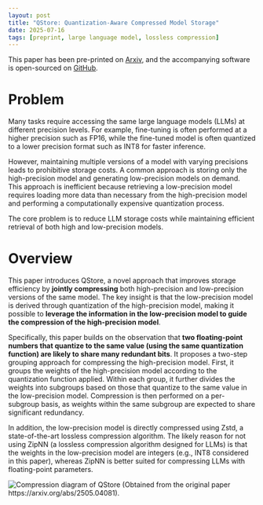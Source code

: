 ```yaml
---
layout: post
title: "QStore: Quantization-Aware Compressed Model Storage"
date: 2025-07-16
tags: [preprint, large language model, lossless compression]
---
```


This paper has been pre-printed on [Arxiv](https://arxiv.org/abs/2505.04081), and the accompanying software is open-sourced on [GitHub](https://github.com/illinoisdata/qstore).

# Problem

Many tasks require accessing the same large language models (LLMs) at different precision levels. For example, fine-tuning is often performed at a higher precision such as FP16, while the fine-tuned model is often quantized to a lower precision format such as INT8 for faster inference. 

However, maintaining multiple versions of a model with varying precisions leads to prohibitive storage costs. A common approach is storing only the high-precision model and generating low-precision models on demand. This approach is inefficient because retrieving a low-precision model requires loading more data than necessary from the high-precision model and performing a computationally expensive quantization process. 

The core problem is to reduce LLM storage costs while maintaining efficient retrieval of both high and low-precision models.

# Overview 

This paper introduces QStore, a novel approach that improves storage efficiency by **jointly compressing** both high-precision and low-precision versions of the same model. The key insight is that the low-precision model is derived through quantization of the high-precision model, making it possible to **leverage the information in the low-precision model to guide the compression of the high-precision model**.

Specifically, this paper builds on the observation that **two floating-point numbers that quantize to the same value (using the same quantization function) are likely to share many redundant bits**. It proposes a two-step grouping approach for compressing the high-precision model. First, it groups the weights of the high-precision model according to the quantization function applied. Within each group, it further divides the weights into subgroups based on those that quantize to the same value in the low-precision model. Compression is then performed on a per-subgroup basis, as weights within the same subgroup are expected to share significant redundancy.

In addition, the low-precision model is directly compressed using Zstd, a state-of-the-art lossless compression algorithm. The likely reason for not using ZipNN (a lossless compression algorithm designed for LLMs) is that the weights in the low-precision model are integers (e.g., INT8 considered in this paper), whereas ZipNN is better suited for compressing LLMs with floating-point parameters.

![Compression diagram of QStore (Obtained from the original paper https://arxiv.org/abs/2505.04081).](image.png)